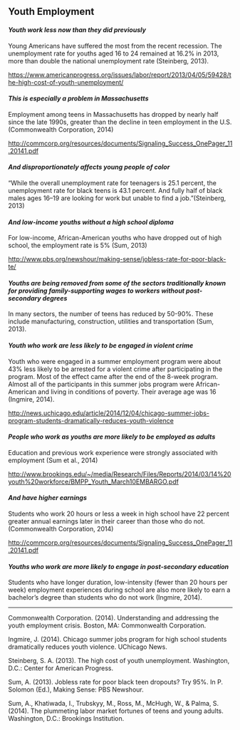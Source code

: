 ## Youth Employment

#### *Youth work less now than they did previously*

Young Americans have suffered the most from the recent recession. The unemployment rate for youths aged 16 to 24 remained at 16.2% in 2013, more than double the national unemployment rate (Steinberg, 2013).

https://www.americanprogress.org/issues/labor/report/2013/04/05/59428/the-high-cost-of-youth-unemployment/


#### *This is especially a problem in Massachusetts*

Employment among teens in Massachusetts has dropped by nearly half since the late 1990s, greater than the decline in teen employment in the U.S. (Commonwealth Corporation, 2014)

http://commcorp.org/resources/documents/Signaling_Success_OnePager_11.20141.pdf


#### *And disproportionately affects young people of color*

“While the overall unemployment rate for teenagers is 25.1 percent, the unemployment rate for black teens is 43.1 percent. And fully half of black males ages 16–19 are looking for work but unable to find a job.”(Steinberg, 2013)


#### *And low-income youths without a high school diploma*

For low-income, African-American youths who have dropped out of high school, the employment rate is 5% (Sum, 2013)

http://www.pbs.org/newshour/making-sense/jobless-rate-for-poor-black-te/


#### *Youths are being removed from some of the sectors traditionally known for providing family-supporting wages to workers without post-secondary degrees*

In many sectors, the number of teens has reduced by 50-90%. These include manufacturing, construction, utilities and transportation (Sum, 2013).


#### *Youth who work are less likely to be engaged in violent crime*

Youth who were engaged in a summer employment program were about 43% less likely to be arrested for a violent crime after participating in the program. Most of the effect came after the end of the 8-week program. Almost all of the participants in this summer jobs program were African-American and living in conditions of poverty. Their average age was 16  (Ingmire, 2014).

http://news.uchicago.edu/article/2014/12/04/chicago-summer-jobs-program-students-dramatically-reduces-youth-violence


#### *People who work as youths are more likely to be employed as adults*

Education and previous work experience were strongly associated with employment (Sum et al., 2014)

http://www.brookings.edu/~/media/Research/Files/Reports/2014/03/14%20youth%20workforce/BMPP_Youth_March10EMBARGO.pdf


#### *And have higher earnings*

Students who work 20 hours or less a week in high school have 22 percent greater annual earnings later in their career than those who do not. (Commonwealth Corporation, 2014)

http://commcorp.org/resources/documents/Signaling_Success_OnePager_11.20141.pdf


#### *Youths who work are more likely to engage in post-secondary education*

Students who have longer duration, low-intensity (fewer than 20 hours per week) employment experiences during school are also more likely to earn a bachelor’s degree than students who do not work (Ingmire, 2014).

 

 

______
Commonwealth Corporation. (2014). Understanding and addressing the youth employment crisis. Boston, MA: Commonwealth Corporation.

Ingmire, J. (2014). Chicago summer jobs program for high school students dramatically reduces youth violence. UChicago News.

Steinberg, S. A. (2013). The high cost of youth unemployment. Washington, D.C.: Center for American Progress.

Sum, A. (2013). Jobless rate for poor black teen dropouts? Try 95%. In P. Solomon (Ed.), Making Sense: PBS Newshour.

Sum, A., Khatiwada, I., Trubskyy, M., Ross, M., McHugh, W., & Palma, S. (2014). The plummeting labor market fortunes of teens and young adults. Washington, D.C.: Brookings Institution.
